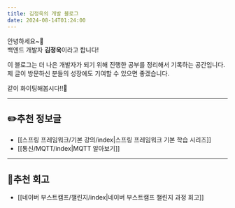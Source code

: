 ```yaml
---
title: 김정욱의 개발 블로그
date: 2024-08-14T01:24:00
---
```

안녕하세요~👐<br>백엔드 개발자 **김정욱**이라고 합니다!

이 블로그는 더 나은 개발자가 되기 위해 진행한 공부를 정리해서 기록하는 공간입니다.<br>제 글이 방문하신 분들의 성장에도 기여할 수 있으면 좋겠습니다.

같이 화이팅해봅시다!!👊

---
## ✏️추천 정보글

- [[스프링 프레임워크/기본 강의/index|스프링 프레임워크 기본 학습 시리즈]]
- [[통신/MQTT/index|MQTT 알아보기]]

---
## 📒추천 회고

- [[네이버 부스트캠프/챌린지/index|네이버 부스트캠프 챌린지 과정 회고]]